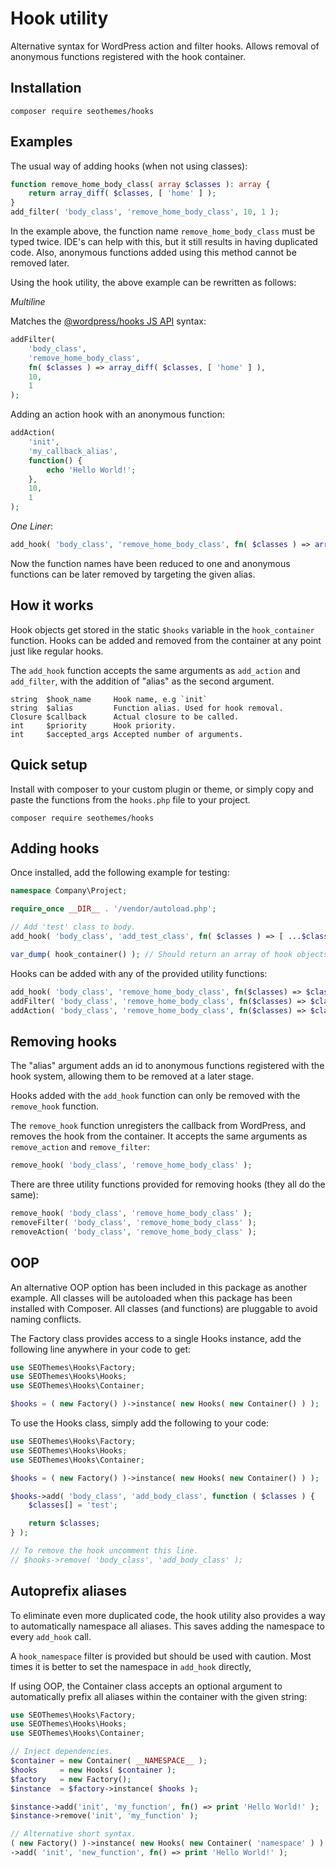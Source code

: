 # Hook utility

Alternative syntax for WordPress action and filter hooks. Allows removal of anonymous functions registered with the hook
container.

## Installation

`composer require seothemes/hooks`

## Examples

The usual way of adding hooks (when not using classes):

```php
function remove_home_body_class( array $classes ): array {
    return array_diff( $classes, [ 'home' ] );
}
add_filter( 'body_class', 'remove_home_body_class', 10, 1 );
```

In the example above, the function name `remove_home_body_class` must be typed twice. IDE's can help with this, but it
still results in having duplicated code. Also, anonymous functions added using this method cannot be removed later.

Using the hook utility, the above example can be rewritten as follows:

*Multiline*

Matches
the [@wordpress/hooks JS API](https://developer.wordpress.org/block-editor/reference-guides/packages/packages-hooks/)
syntax:

```php
addFilter( 
    'body_class',
    'remove_home_body_class',
    fn( $classes ) => array_diff( $classes, [ 'home' ] ),
    10,
    1
);
```

Adding an action hook with an anonymous function:

```php
addAction(
    'init',
    'my_callback_alias',
    function() {
        echo 'Hello World!';
    },
    10,
    1
);
```

*One Liner*:

```php
add_hook( 'body_class', 'remove_home_body_class', fn( $classes ) => array_diff( $classes, [ 'home' ] ), 10, 1 );
```

Now the function names have been reduced to one and anonymous functions can be later removed by targeting the given
alias.

## How it works

Hook objects get stored in the static `$hooks` variable in the `hook_container` function. Hooks can be added and removed
from the container at any point just like regular hooks.

The `add_hook` function accepts the same arguments as `add_action` and `add_filter`, with the addition of "alias" as the
second argument.

```
string  $hook_name     Hook name, e.g `init`
string  $alias         Function alias. Used for hook removal.
Closure $callback      Actual closure to be called.
int     $priority      Hook priority.
int     $accepted_args Accepted number of arguments.
```

## Quick setup

Install with composer to your custom plugin or theme, or simply copy and paste the functions from the `hooks.php` file
to your project.

`composer require seothemes/hooks`

## Adding hooks

Once installed, add the following example for testing:

```php
namespace Company\Project;

require_once __DIR__ . '/vendor/autoload.php'; 

// Add 'test' class to body.
add_hook( 'body_class', 'add_test_class', fn( $classes ) => [ ...$classes, 'test' ] );

var_dump( hook_container() ); // Should return an array of hook objects.
```

Hooks can be added with any of the provided utility functions:

```php
add_hook( 'body_class', 'remove_home_body_class', fn($classes) => $classes );
addFilter( 'body_class', 'remove_home_body_class', fn($classes) => $classes );
addAction( 'body_class', 'remove_home_body_class', fn($classes) => $classes );
```

## Removing hooks

The "alias" argument adds an id to anonymous functions registered with the hook system, allowing them to be removed at a
later stage.

Hooks added with the `add_hook` function can only be removed with the `remove_hook` function.

The `remove_hook` function unregisters the callback from WordPress, and removes the hook from the container. It accepts
the same arguments as `remove_action` and `remove_filter`:

```php
remove_hook( 'body_class', 'remove_home_body_class' );
```

There are three utility functions provided for removing hooks (they all do the same):

```php
remove_hook( 'body_class', 'remove_home_body_class' );
removeFilter( 'body_class', 'remove_home_body_class' );
removeAction( 'body_class', 'remove_home_body_class' );
```

## OOP

An alternative OOP option has been included in this package as another example. All classes will be autoloaded when this
package has been installed with Composer. All classes (and functions) are pluggable to avoid naming conflicts.

The Factory class provides access to a single Hooks instance, add the following line anywhere in your code to get:

```php
use SEOThemes\Hooks\Factory;
use SEOThemes\Hooks\Hooks;
use SEOThemes\Hooks\Container;

$hooks = ( new Factory() )->instance( new Hooks( new Container() ) );
```

To use the Hooks class, simply add the following to your code:

```php
use SEOThemes\Hooks\Factory;
use SEOThemes\Hooks\Hooks;
use SEOThemes\Hooks\Container;

$hooks = ( new Factory() )->instance( new Hooks( new Container() ) );

$hooks->add( 'body_class', 'add_body_class', function ( $classes ) {
    $classes[] = 'test';

    return $classes;
} );

// To remove the hook uncomment this line.
// $hooks->remove( 'body_class', 'add_body_class' );
```

## Autoprefix aliases

To eliminate even more duplicated code, the hook utility also provides a way to automatically namespace all aliases. This saves adding the namespace to every `add_hook` call.


A `hook_namespace` filter is provided but should be used with caution. Most times it is better to set the namespace in `add_hook` directly,

If using OOP, the Container class accepts an optional argument to automatically prefix all aliases within the container with the given string: 

```php
use SEOThemes\Hooks\Factory;
use SEOThemes\Hooks\Hooks;
use SEOThemes\Hooks\Container;

// Inject dependencies.
$container = new Container( __NAMESPACE__ );
$hooks     = new Hooks( $container );
$factory   = new Factory();
$instance  = $factory->instance( $hooks );

$instance->add('init', 'my_function', fn() => print 'Hello World!' );
$instance->remove('init', 'my_function' );

// Alternative short syntax.
( new Factory() )->instance( new Hooks( new Container( 'namespace' ) ) )
->add( 'init', 'new_function', fn() => print 'Hello World!' );
```

